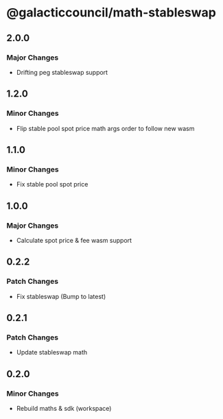 # @galacticcouncil/math-stableswap

## 2.0.0

### Major Changes

- Drifting peg stableswap support

## 1.2.0

### Minor Changes

- Flip stable pool spot price math args order to follow new wasm

## 1.1.0

### Minor Changes

- Fix stable pool spot price

## 1.0.0

### Major Changes

- Calculate spot price & fee wasm support

## 0.2.2

### Patch Changes

- Fix stableswap (Bump to latest)

## 0.2.1

### Patch Changes

- Update stableswap math

## 0.2.0

### Minor Changes

- Rebuild maths & sdk (workspace)
